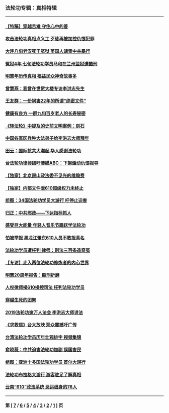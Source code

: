 ### 法轮功专辑：真相特辑
---
#### [【特稿】穿越苦难 守住心中的善](../../pages/nf4389/n13784979.md?10180430) 
#### [攻击法轮功真相点义工 歹徒再被加控仇恨犯罪](../../pages/nf4389/n13601019.md?10180430) 
#### [大连八旬老汉死于冤狱 英国人谴责中共暴行](../../pages/nf4389/n13480118.md?10180430) 
#### [冤狱4年 七旬法轮功学员马和在兰州监狱遭酷刑](../../pages/nf4389/n13304688.md?10180430) 
#### [明慧年历传真相 福益民众神奇故事多](../../pages/nf4389/n13294545.md?10180430) 
#### [曾慧燕：我曾在世贸大楼专访李洪志先生](../../pages/nf4389/n12898729.md?10180430) 
#### [王友群：一份祸害22年的所谓“绝密文件”](../../pages/nf4389/n12871750.md?10180430) 
#### [健康有良方 一群九旬百岁老人的长寿秘密](../../pages/nf4389/n12847475.md?10180430) 
#### [《转法轮》中提及的史前文明案例：刻石](../../pages/nf4389/n12758577.md?10180430) 
#### [中国各军区兵种大法弟子给李洪志大师拜年](../../pages/nf4389/n12750047.md?10180430) 
#### [田云：国际抗共大潮起 华人感谢法轮功](../../pages/nf4389/n12357708.md?10180430) 
#### [台法轮功律师团吁澳媒ABC：下架煽动仇恨报导](../../pages/nf4389/n12279917.md?10180430) 
#### [【独家】北京房山政法委不见光的维稳费](../../pages/nf4389/n12031979.md?10180430) 
#### [【独家】内部文件泄610超级权力未终止](../../pages/nf4389/n12023895.md?10180430) 
#### [组图：34国法轮功学员大游行 吁停止迫害](../../pages/nf4389/n11492658.md?10180430) 
#### [归正：中共邪政——下达指标抓人](../../pages/nf4389/n11474770.md?10180430) 
#### [感受巨大能量 年轻人音乐节踊跃学法轮功](../../pages/nf4389/n11441981.md?10180430) 
#### [怕被举报 黑龙江肇东610人员不敢报真名](../../pages/nf4389/n11436499.md?10180430) 
#### [法轮功学员遭枉判 律师：刑法三百条造奇冤](../../pages/nf4389/n11433943.md?10180430) 
#### [【专访】走入两位法轮功修炼者的内心世界](../../pages/nf4389/n11415623.md?10180430) 
#### [明慧20周年报告：酷刑折磨](../../pages/nf4389/n11387954.md?10180430) 
#### [人权律师揭610操控司法 枉判法轮功学员](../../pages/nf4389/n11313370.md?10180430) 
#### [穿越生死的团聚](../../pages/nf4389/n11258922.md?10180430) 
#### [2019法轮功逾万人法会 李洪志大师讲法](../../pages/nf4389/n11265303.md?10180430) 
#### [《求救信》台大放映 观众震撼吁广传](../../pages/nf4389/n10922251.md?10180430) 
#### [台湾法轮功学员历年壮观排字 视频集锦](../../pages/nf4389/n10878789.md?10180430) 
#### [俞晓薇：中共迫害法轮功加剧 误国害民](../../pages/nf4389/n10859260.md?10180430) 
#### [组图：亚洲十多国法轮功学员 首尔大游行](../../pages/nf4389/n10781149.md?10180430) 
#### [法轮功布拉格大游行 游客驻足了解真相](../../pages/nf4389/n10749360.md?10180430) 
#### [云南“610”政法系统 恶运缠身的78人](../../pages/nf4389/n10747534.md?10180430) 

---
#### 第 [ [7](./7.md?10180430) / [6](./6.md?10180430) / [5](./5.md?10180430) / [4](./4.md?10180430) / [3](./3.md?10180430) / [2](./2.md?10180430) / [1](./1.md?10180430) ] 页
